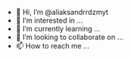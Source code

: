 - 👋 Hi, I’m @aliaksandrrdzmyt
- 👀 I’m interested in ...
- 🌱 I’m currently learning ...
- 💞️ I’m looking to collaborate on ...
- 📫 How to reach me ...

<!---
aliaksandrrdzmyt/aliaksandrrdzmyt is a ✨ special ✨ repository because its `README.md` (this file) appears on your GitHub profile.
You can click the Preview link to take a look at your changes.
--->
